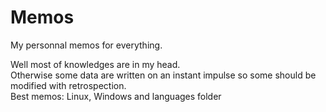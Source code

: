 # Memos
My personnal memos for everything.

<!--  (some are not very professionnal so find what you are looking for) -->

Well most of knowledges are in my head.  
Otherwise some data are written on an instant impulse so some should be modified with retrospection.  
Best memos: Linux, Windows and languages folder
